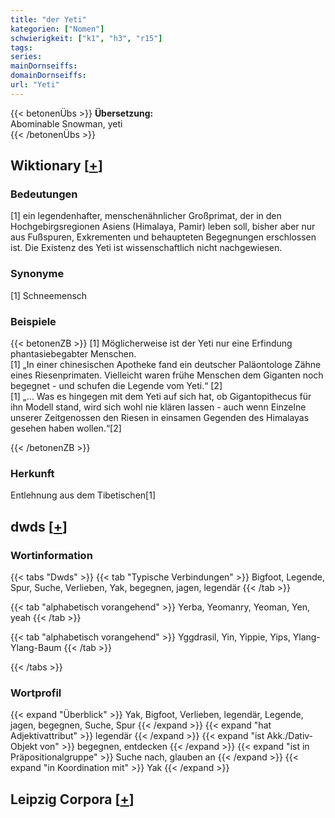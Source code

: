 ```yaml
---
title: "der Yeti"
kategorien: ["Nomen"]
schwierigkeit: ["k1", "h3", "r15"]
tags:
series:
mainDornseiffs:
domainDornseiffs:
url: "Yeti"
---
```


{{< betonenÜbs >}}
**Übersetzung:**  
Abominable Snowman, yeti  
{{< /betonenÜbs >}}

## Wiktionary [[+](https://de.wiktionary.org/wiki/Yeti)]

### Bedeutungen
[1] ein legendenhafter, menschenähnlicher Großprimat, der in den Hochgebirgsregionen Asiens (Himalaya, Pamir) leben soll, bisher aber nur aus Fußspuren, Exkrementen und behaupteten Begegnungen  erschlossen ist. Die Existenz des Yeti ist wissenschaftlich nicht nachgewiesen.  

### Synonyme
[1] Schneemensch  

### Beispiele
{{< betonenZB >}}
[1] Möglicherweise ist der Yeti nur eine Erfindung phantasiebegabter Menschen.  
[1] „In einer chinesischen Apotheke fand ein deutscher Paläontologe Zähne eines Riesenprimaten. Vielleicht waren frühe Menschen dem Giganten noch begegnet - und schufen die Legende vom Yeti.“ [2]  
[1] „… Was es hingegen mit dem Yeti auf sich hat, ob Gigantopithecus für ihn Modell stand, wird sich wohl nie klären lassen - auch wenn Einzelne unserer Zeitgenossen den Riesen in einsamen Gegenden des Himalayas gesehen haben wollen.“[2]  

{{< /betonenZB >}}
### Herkunft
Entlehnung aus dem Tibetischen[1]  



## dwds [[+](https://www.dwds.de/wb/Yeti)]

### Wortinformation
{{< tabs "Dwds" >}}
{{< tab "Typische Verbindungen" >}}
Bigfoot, Legende, Spur, Suche, Verlieben, Yak, begegnen, jagen, legendär
{{< /tab >}}

{{< tab "alphabetisch vorangehend" >}}
Yerba, Yeomanry, Yeoman, Yen, yeah
{{< /tab >}}

{{< tab "alphabetisch vorangehend" >}}
Yggdrasil, Yin, Yippie, Yips, Ylang-Ylang-Baum
{{< /tab >}}

{{< /tabs >}}

### Wortprofil
{{< expand "Überblick" >}} Yak, Bigfoot, Verlieben, legendär, Legende, jagen, begegnen, Suche, Spur {{< /expand >}}
{{< expand "hat Adjektivattribut" >}} legendär {{< /expand >}}
{{< expand "ist Akk./Dativ-Objekt von" >}} begegnen, entdecken {{< /expand >}}
{{< expand "ist in Präpositionalgruppe" >}} Suche nach, glauben an {{< /expand >}}
{{< expand "in Koordination mit" >}} Yak {{< /expand >}}

## Leipzig Corpora [[+](https://corpora.uni-leipzig.de/en/res?word=Yeti&corpusId=deu_newscrawl-public_2018)]

